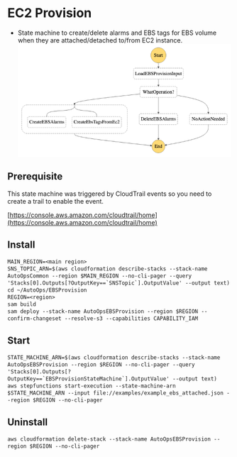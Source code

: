 # EC2 Provision

- State machine to create/delete alarms and EBS tags for EBS volume when they are attached/detached to/from EC2 instance.
    ![](doc/EBSProvision.png)

## Prerequisite

This state machine was triggered by CloudTrail events so you need to create a trail to enable the event.

[https://console.aws.amazon.com/cloudtrail/home](https://console.aws.amazon.com/cloudtrail/home)

## Install 

```
MAIN_REGION=<main region>
SNS_TOPIC_ARN=$(aws cloudformation describe-stacks --stack-name AutoOpsCommon --region $MAIN_REGION --no-cli-pager --query 'Stacks[0].Outputs[?OutputKey==`SNSTopic`].OutputValue' --output text)
cd ~/AutoOps/EBSProvision
REGION=<region>
sam build
sam deploy --stack-name AutoOpsEBSProvision --region $REGION --confirm-changeset --resolve-s3 --capabilities CAPABILITY_IAM
```

## Start

```
STATE_MACHINE_ARN=$(aws cloudformation describe-stacks --stack-name AutoOpsEBSProvision --region $REGION --no-cli-pager --query 'Stacks[0].Outputs[?OutputKey==`EBSProvisionStateMachine`].OutputValue' --output text)
aws stepfunctions start-execution --state-machine-arn $STATE_MACHINE_ARN --input file://examples/example_ebs_attached.json --region $REGION --no-cli-pager
```

## Uninstall

```
aws cloudformation delete-stack --stack-name AutoOpsEBSProvision --region $REGION --no-cli-pager
```
